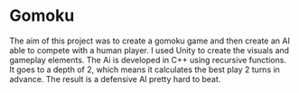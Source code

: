# Gomoku
The aim of this project was to create a gomoku game and then create an AI able to compete with a human player.
I used Unity to create the visuals and gameplay elements. The Ai is developed in C++ using recursive functions.  
It goes to a depth of 2, which means it calculates the best play 2 turns in advance.
The result is a defensive AI pretty hard to beat.   

